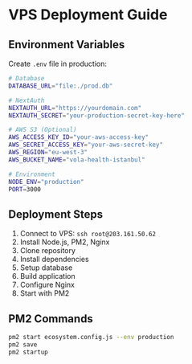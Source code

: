 # VPS Deployment Guide

## Environment Variables

Create `.env` file in production:

```bash
# Database
DATABASE_URL="file:./prod.db"

# NextAuth
NEXTAUTH_URL="https://yourdomain.com"
NEXTAUTH_SECRET="your-production-secret-key-here"

# AWS S3 (Optional)
AWS_ACCESS_KEY_ID="your-aws-access-key"
AWS_SECRET_ACCESS_KEY="your-aws-secret-key"
AWS_REGION="eu-west-3"
AWS_BUCKET_NAME="vola-health-istanbul"

# Environment
NODE_ENV="production"
PORT=3000
```

## Deployment Steps

1. Connect to VPS: `ssh root@203.161.50.62`
2. Install Node.js, PM2, Nginx
3. Clone repository
4. Install dependencies
5. Setup database
6. Build application
7. Configure Nginx
8. Start with PM2

## PM2 Commands

```bash
pm2 start ecosystem.config.js --env production
pm2 save
pm2 startup
``` 
